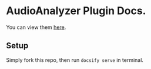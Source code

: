 # AudioAnalyzer Plugin Docs.

You can view them [here](https://li7xi.github.io/AudioAnalyzerDocs/).

## Setup

Simply fork this repo, then run `docsify serve` in terminal.
